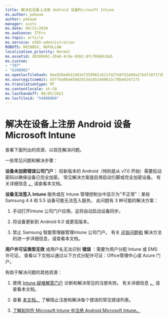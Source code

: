 ```yaml
---
title: 解决在设备上注册 Android 设备Microsoft Intune
ms.author: pebaum
author: pebaum
manager: scotv
ms.date: 04/21/2020
ms.audience: ITPro
ms.topic: article
ms.service: o365-administration
ROBOTS: NOINDEX, NOFOLLOW
localization_priority: Normal
ms.assetid: d0269461-20a8-4c9e-83b2-8fcf608dc0a5
ms.custom:
- "787"
- "6200002"
ms.openlocfilehash: 0ae926e6b31493e7359981c621fd27e8f53d49a17bdf107173b087fe6cc688fa
ms.sourcegitcommit: b5f7da89a650d2915dc652449623c78be6247175
ms.translationtype: MT
ms.contentlocale: zh-CN
ms.lasthandoff: 08/05/2021
ms.locfileid: "54008068"
---
```

# <a name="troubleshoot-issues-with-enrolling-android-devices-in-microsoft-intune"></a>解决在设备上注册 Android 设备Microsoft Intune

查看下面列出的资源，以现在解决问题。
  
一些常见问题和解决步骤：
  
 **设备未加密错误公司门户：** 较新版本的 Android（特别是从 v7.0 开始）需要启动密码以确保设备已完全加密。 常见解决方案是启用启动引脚或完全加密设备。 有关详细信息 [，](https://docs.microsoft.com/intune-user-help/your-device-appears-encrypted-but-cp-says-otherwise-android) 请查看本文档。
  
 **设备无法签入 Intune** 服务或在 Intune 管理控制台中显示为"不正常"：某些 Samsung 4.4 和 5.5 设备可能无法签入服务。 此问题有 3 种可能的解决方案：
  
1. 手动打开Intune 公司门户应用，这将自动启动设备同步。

2. 将设备更新到 Android 6.0 或更高版本。

3. 禁止 Samsung 智能管理器管理Intune 公司门户。 有关 [这些问题和](https://docs.microsoft.com/troubleshoot/mem/intune/troubleshoot-device-enrollment-in-intune#devices-fail-to-check-in-with-the-intune-service-and-display-as-unhealthy-in-the-intune-admin-console) 解决方法的进一步详细信息，请查看本文档。

 **用户许可证类型无效** 或用户名无法识别 **错误** ：需要为用户分配 Intune 或 EMS 许可证。 查看以下文档以通过以下方式分配许可证：Office管理中心或 Azure 门户。
  
有助于解决问题的其他资源：
  
1. 使用 [Intune 疑难解答门户](https://devicemanagement.microsoft.com/#blade/Microsoft_Intune_DeviceSettings/TroubleshootBlade) 诊断和解决常见的注册失败。 有关详细信息 [，](https://docs.microsoft.com/intune/help-desk-operators) 请查看本文档。

2. 查看 [本文档，](https://docs.microsoft.com/troubleshoot/mem/intune/troubleshoot-device-enrollment-in-intune) 了解阻止注册和解决每个错误的常见错误列表。

3. [了解如何在 Microsoft Intune 中注册 Android Microsoft Intune。](https://docs.microsoft.com/intune/android-enroll)

